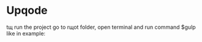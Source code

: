 # Upqode
tщ run the project go to rщot folder, open terminal and run command $gulp like in example:

